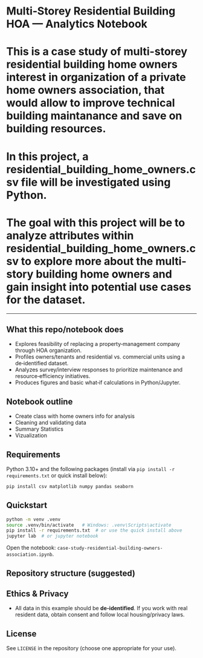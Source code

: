# Multi‑Storey Residential Building HOA — Analytics Notebook

# This is a case study of multi-storey residential building home owners interest in organization of a private home owners association, that would allow to improve technical building maintanance and save on building resources. 
# In this project, a **residential_building_home_owners.csv** file will be investigated using Python. 
# The goal with this project will be to analyze  attributes within **residential_building_home_owners.csv** to explore more about the multi-story building home owners and gain insight into potential use cases for the dataset.

---

## What this repo/notebook does
- Explores feasibility of replacing a property‑management company through HOA organization.
- Profiles owners/tenants and residential vs. commercial units using a de‑identified dataset.
- Analyzes survey/interview responses to prioritize maintenance and resource‑efficiency initiatives.
- Produces figures and basic what‑if calculations in Python/Jupyter.

## Notebook outline
- Create class with home owners info for analysis
- Cleaning and validating data
- Summary Statistics
- Vizualization

## Requirements
Python 3.10+ and the following packages (install via `pip install -r requirements.txt` or quick install below):
```bash
pip install csv matplotlib numpy pandas seaborn
```

## Quickstart
```bash
python -m venv .venv
source .venv/bin/activate   # Windows: .venv\Scripts\activate
pip install -r requirements.txt  # or use the quick install above
jupyter lab  # or jupyter notebook
```
Open the notebook: `case-study-residential-building-owners-association.ipynb`.

## Repository structure (suggested)


## Ethics & Privacy
- All data in this example should be **de‑identified**. If you work with real resident data, obtain consent and follow local housing/privacy laws.

## License
See `LICENSE` in the repository (choose one appropriate for your use).

